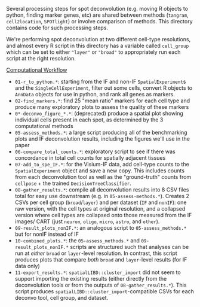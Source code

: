 Several processing steps for spot deconvolution (e.g. moving R objects to python, finding marker genes, etc) are shared between methods (`tangram`, `cell2location`, `SPOTlight`) or involve comparison of methods. This directory contains code for such processing steps.

We're performing spot deconvolution at two different cell-type resolutions, and almost every R script in this directory has a variable called `cell_group` which can be set to either `"layer"` or `"broad"` to appropriately run each script at the right resolution.

[Computational Workflow](computational_workflow.png)

- `01-r_to_python.*`: starting from the IF and non-IF `SpatialExperiment`s and the `SingleCellExperiment`, filter out some cells, convert R objects to `AnnData` objects for use in python, and rank all genes as markers.
- `02-find_markers.*`: find 25 "mean ratio" markers for each cell type and produce many exploratory plots to assess the quality of these markers
- `0*-deconvo_figure_*.*`: (deprecated) produce a spatial plot showing individual cells present in each spot, as determined by the 3 computational methods
- `05-assess_methods.*`: a large script producing all of the benchmarking plots and IF deconvolution results, including the figures we'll use in the paper
- `06-compare_total_counts.*`: exploratory script to see if there was concordance in total cell counts for spatially adjacent tissues
- `07-add_to_spe_IF.*`: for the Visium-IF data, add cell-type counts to the `SpatialExperiment` object and save a new copy. This includes counts from each deconvolution tool as well as the "ground-truth" counts from `cellpose` + the trained `DecisionTreeClassifier`.
- `08-gather_results.*`: compile all deconvolution results into 8 CSV files total for easy use downstream (e.g. in `05-assess-methods.*`). Creates 2 CSVs per cell group (`broad`/`layer`) and per dataset (`IF` and `nonIF`): one raw version, with the cell types at original resolution, and a collapsed version where cell types are collapsed onto those measured from the IF images/ CART (just `neuron`, `oligo`, `micro`, `astro`, and `other`).
- `09-result_plots_nonIF.*`: an analogous script to `05-assess_methods.*` but for nonIF instead of IF
- `10-combined_plots.*`: the `05-assess_methods.*` and `09-result_plots_nonIF.*` scripts are structured such that analyses can be run at *either* `broad` or `layer`-level resolution. In contrast, this script produces plots that compare *both* `broad` and `layer`-level results (for IF data only)
- `11-export_results.*`: `spatialLIBD::cluster_import` did not seem to support importing the existing results (either directly from the deconvolution tools or from the outputs of `08-gather_results.*`). This script produces `spatialLIBD::cluster_import`-compatible CSVs for each deconvo tool, cell group, and dataset.

